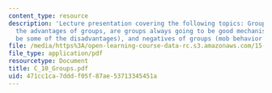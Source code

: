 ```yaml
---
content_type: resource
description: 'Lecture presentation covering the following topics: Groups (what are
  the advantages of groups, are groups always going to be good mechanisms, what could
  be some of the disadvantages), and negatives of groups (mob behavior & deindividuation).'
file: /media/https%3A/open-learning-course-data-rc.s3.amazonaws.com/15-301-managerial-psychology-laboratory-fall-2004/471cc1ca7dddf05f87ae53713345451a_C_10_Groups.pdf
file_type: application/pdf
resourcetype: Document
title: C_10_Groups.pdf
uid: 471cc1ca-7ddd-f05f-87ae-53713345451a
---
```

